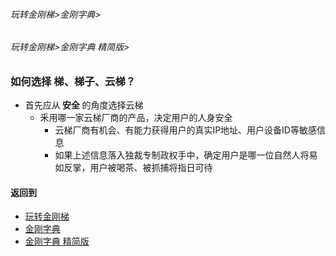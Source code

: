 ###### 玩转金刚梯>金刚字典>
###### 玩转金刚梯>金刚字典 精简版>

### 如何选择 梯、梯子、云梯？
- 首先应从<Strong> 安全 </Strong>的角度选择云梯
  - 釆用哪一家云梯厂商的产品，决定用户的人身安全
    - 云梯厂商有机会、有能力获得用户的真实IP地址、用户设备ID等敏感信息
    - 如果上述信息落入独裁专制政权手中，确定用户是哪一位自然人将易如反掌，用户被喝茶、被抓捕将指日可待
#### 返回到
- [玩转金刚梯](https://github.com/a2zitpro/web/blob/master/LadderFree/A.md)
- [金刚字典](https://github.com/a2zitpro/web/blob/master/LadderFree/kkDictionary/KKDictionary.md)
- [金刚字典 精简版](https://github.com/a2zitpro/web/blob/master/LadderFree/kkDictionary/KKDictionaryShortVersion.md)

